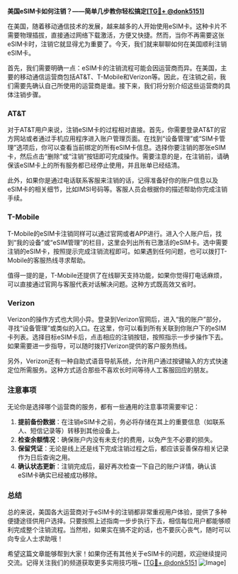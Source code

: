 **美国eSIM卡如何注销？——简单几步教你轻松搞定[[TG💪+ @donk5151](https://t.me/s/donk5151)]**

在美国，随着移动通信技术的发展，越来越多的人开始使用eSIM卡。这种卡片不需要物理插拔，直接通过网络下载激活，方便又快捷。然而，当你不再需要这张eSIM卡时，注销它就显得尤为重要了。今天，我们就来聊聊如何在美国顺利注销eSIM卡。

首先，我们需要明确一点：eSIM卡的注销流程可能会因运营商而异。在美国，主要的移动通信运营商包括AT&T、T-Mobile和Verizon等。因此，在注销之前，我们需要先确认自己所使用的运营商是谁。接下来，我们将分别介绍这些运营商的具体注销步骤。

### AT&T

对于AT&T用户来说，注销eSIM卡的过程相对直接。首先，你需要登录AT&T的官方网站或者通过手机应用程序进入账户管理页面。在找到“设备管理”或“SIM卡管理”选项后，你可以查看当前绑定的所有eSIM卡信息。选择你要注销的那张eSIM卡，然后点击“删除”或“注销”按钮即可完成操作。需要注意的是，在注销前，请确保该eSIM卡上的所有服务都已经停止使用，并且账单已经结清。

此外，如果你是通过电话联系客服来注销的话，记得准备好你的账户信息以及eSIM卡的相关细节，比如IMSI号码等。客服人员会根据你的描述帮助你完成注销手续。

### T-Mobile

T-Mobile的eSIM卡注销同样可以通过官网或者APP进行。进入个人账户后，找到“我的设备”或“eSIM管理”的栏目，这里会列出所有已激活的eSIM卡。选中需要注销的eSIM卡，按照提示完成注销流程即可。如果遇到任何问题，也可以拨打T-Mobile的客服热线寻求帮助。

值得一提的是，T-Mobile还提供了在线聊天支持功能，如果你觉得打电话麻烦，可以直接通过官网与客服代表对话解决问题。这种方式既高效又省时。

### Verizon

Verizon的操作方式也大同小异。登录到Verizon官网后，进入“我的账户”部分，寻找“设备管理”或类似的入口。在这里，你可以看到所有关联到你账户下的eSIM卡列表。选择目标eSIM卡后，点击相应的注销按钮，按照指示一步步操作下去。如果需要进一步指导，可以随时拨打Verizon提供的客户服务热线。

另外，Verizon还有一种自助式语音导航系统，允许用户通过按键输入的方式快速定位所需服务。这种方式适合那些不喜欢长时间等待人工客服回应的朋友。

### 注意事项

无论你是选择哪个运营商的服务，都有一些通用的注意事项需要牢记：

1. **提前备份数据**：在注销eSIM卡之前，务必将存储在其上的重要信息（如联系人、短信记录等）转移到其他设备上。
2. **检查余额情况**：确保账户内没有未支付的费用，以免产生不必要的损失。
3. **保留凭证**：无论是线上还是线下完成注销过程之后，都应该妥善保存相关记录作为日后查询之用。
4. **确认状态更新**：注销完成后，最好再次检查一下自己的账户详情，确认该eSIM卡确实已经被成功移除。

### 总结

总的来说，美国各大运营商对于eSIM卡的注销都非常重视用户体验，提供了多种便捷途径供用户选择。只要按照上述指南一步步执行下去，相信每位用户都能够顺利完成整个注销流程。当然啦，如果实在搞不定的话，也不要灰心丧气，随时可以向专业人士求助哦！

希望这篇文章能够帮到大家！如果你还有其他关于eSIM卡的问题，欢迎继续提问交流。记得关注我们的频道获取更多实用技巧哦~ [[TG💪+ @donk5151](https://t.me/s/donk5151) ![Image](https://i.postimg.cc/rwNCRYN7/Snipaste-2025-04-30-17-27-05.png)]
